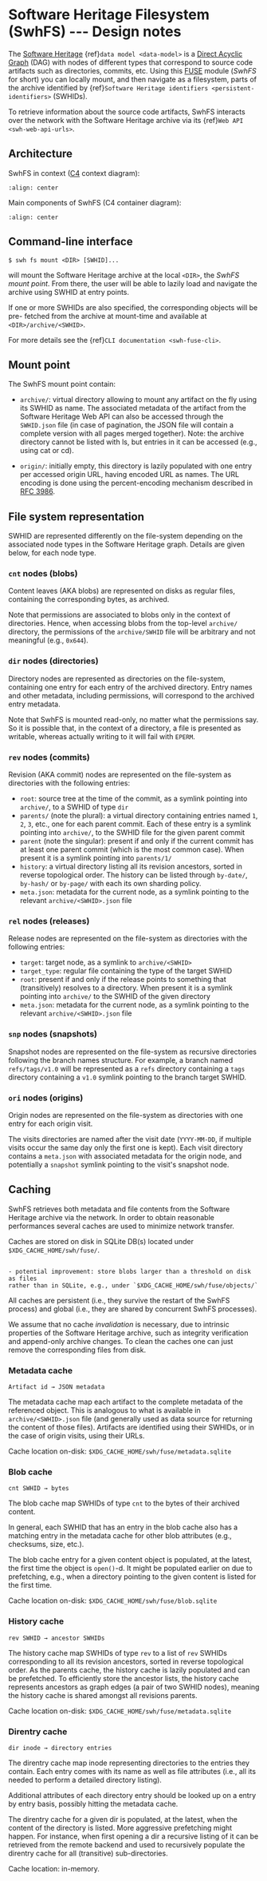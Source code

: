 # Software Heritage Filesystem (SwhFS) --- Design notes

The [Software Heritage](https://www.softwareheritage.org/)
{ref}`data model <data-model>` is
a [Direct Acyclic Graph](https://en.wikipedia.org/wiki/Directed_acyclic_graph)
(DAG) with nodes of different types that correspond to source code artifacts
such as directories, commits, etc. Using
this [FUSE](https://en.wikipedia.org/wiki/Filesystem_in_Userspace) module
(*SwhFS* for short) you can locally mount, and then navigate as a
filesystem, parts of the archive identified by
{ref}`Software Heritage identifiers <persistent-identifiers>` (SWHIDs).

To retrieve information about the source code artifacts, SwhFS interacts over
the network with the Software Heritage archive via its
{ref}`Web API <swh-web-api-urls>`.


## Architecture

SwhFS in context ([C4](https://en.wikipedia.org/wiki/C4_model) context
diagram):

```{image} images/arch-context.svg
:align: center
```

Main components of SwhFS (C4 container diagram):

```{image} images/arch-container.svg
:align: center
```


## Command-line interface

    $ swh fs mount <DIR> [SWHID]...

will mount the Software Heritage archive at the local `<DIR>`, the *SwhFS mount
point*. From there, the user will be able to lazily load and navigate the
archive using SWHID at entry points.

If one or more SWHIDs are also specified, the corresponding objects will be pre-
fetched from the archive at mount-time and available at `<DIR>/archive/<SWHID>`.

For more details see the {ref}`CLI documentation <swh-fuse-cli>`.


## Mount point

The SwhFS mount point contain:

- `archive/`: virtual directory allowing to mount any artifact on the fly using
  its SWHID as name. The associated metadata of the artifact from the Software
  Heritage Web API can also be accessed through the `SWHID.json` file (in case
  of pagination, the JSON file will contain a complete version with all pages
  merged together). Note: the archive directory cannot be listed with ls, but
  entries in it can be accessed (e.g., using cat or cd).

- `origin/`: initially empty, this directory is lazily populated with one entry
  per accessed origin URL, having encoded URL as names. The URL encoding is done
  using the percent-encoding mechanism described in
  [RFC 3986](https://tools.ietf.org/html/rfc3986.html).


## File system representation

SWHID are represented differently on the file-system depending on the associated
node types in the Software Heritage graph. Details are given below, for each
node type.


### `cnt` nodes (blobs)

Content leaves (AKA blobs) are represented on disks as regular files, containing
the corresponding bytes, as archived.

Note that permissions are associated to blobs only in the context of
directories. Hence, when accessing blobs from the top-level `archive/`
directory, the permissions of the `archive/SWHID` file will be arbitrary and not
meaningful (e.g., `0x644`).


### `dir` nodes (directories)

Directory nodes are represented as directories on the file-system, containing
one entry for each entry of the archived directory. Entry names and other
metadata, including permissions, will correspond to the archived entry metadata.

Note that SwhFS is mounted read-only, no matter what the permissions say. So it
is possible that, in the context of a directory, a file is presented as
writable, whereas actually writing to it will fail with `EPERM`.


### `rev` nodes (commits)

Revision (AKA commit) nodes are represented on the file-system as directories
with the following entries:

- `root`: source tree at the time of the commit, as a symlink pointing into
  `archive/`, to a SWHID of type `dir`
- `parents/` (note the plural): a virtual directory containing entries named
  `1`, `2`, `3`, etc., one for each parent commit. Each of these entry is a
  symlink pointing into `archive/`, to the SWHID file for the given parent
  commit
- `parent` (note the singular): present if and only if the current commit has at
  least one parent commit (which is the most common case). When present it is a
  symlink pointing into `parents/1/`
- `history`: a virtual directory listing all its revision ancestors, sorted in
  reverse topological order. The history can be listed through `by-date/`,
  `by-hash/` or `by-page/` with each its own sharding policy.
- `meta.json`: metadata for the current node, as a symlink pointing to the
  relevant `archive/<SWHID>.json` file


### `rel` nodes (releases)

Release nodes are represented on the file-system as directories with the
following entries:

- `target`: target node, as a symlink to `archive/<SWHID>`
- `target_type`: regular file containing the type of the target SWHID
- `root`: present if and only if the release points to something that
  (transitively) resolves to a directory. When present it is a symlink pointing
  into `archive/` to the SWHID of the given directory
- `meta.json`: metadata for the current node, as a symlink pointing to the
  relevant `archive/<SWHID>.json` file


### `snp` nodes (snapshots)

Snapshot nodes are represented on the file-system as recursive directories
following the branch names structure. For example, a branch named
``refs/tags/v1.0`` will be represented as a ``refs`` directory containing a
``tags`` directory containing a ``v1.0`` symlink pointing to the branch
target SWHID.


### `ori` nodes (origins)

Origin nodes are represented on the file-system as directories with one entry
for each origin visit.

The visits directories are named after the visit date (`YYYY-MM-DD`, if multiple
visits occur the same day only the first one is kept).  Each visit directory
contains a `meta.json` with associated metadata for the origin node, and
potentially a `snapshot` symlink pointing to the visit's snapshot node.


## Caching

SwhFS retrieves both metadata and file contents from the Software Heritage
archive via the network. In order to obtain reasonable performances several
caches are used to minimize network transfer.

Caches are stored on disk in SQLite DB(s) located under
`$XDG_CACHE_HOME/swh/fuse/`.

```{todo}

- potential improvement: store blobs larger than a threshold on disk as files
rather than in SQLite, e.g., under `$XDG_CACHE_HOME/swh/fuse/objects/`

```

All caches are persistent (i.e., they survive the restart of the SwhFS process)
and global (i.e., they are shared by concurrent SwhFS processes).

We assume that no cache *invalidation* is necessary, due to intrinsic properties
of the Software Heritage archive, such as integrity verification and append-only
archive changes. To clean the caches one can just remove the corresponding files
from disk.


### Metadata cache

    Artifact id → JSON metadata

The metadata cache map each artifact to the complete metadata of the referenced
object. This is analogous to what is available in `archive/<SWHID>.json` file (and
generally used as data source for returning the content of those files).
Artifacts are identified using their SWHIDs, or in the case of origin visits,
using their URLs.

Cache location on-disk: `$XDG_CACHE_HOME/swh/fuse/metadata.sqlite`


### Blob cache

    cnt SWHID → bytes

The blob cache map SWHIDs of type `cnt` to the bytes of their archived content.

In general, each SWHID that has an entry in the blob cache also has a matching
entry in the metadata cache for other blob attributes (e.g., checksums, size,
etc.).

The blob cache entry for a given content object is populated, at the latest, the
first time the object is `open()`-d. It might be populated earlier on due to
prefetching, e.g., when a directory pointing to the given content is listed for
the first time.

Cache location on-disk: `$XDG_CACHE_HOME/swh/fuse/blob.sqlite`


### History cache

    rev SWHID → ancestor SWHIDs

The history cache map SWHIDs of type `rev` to a list of `rev` SWHIDs
corresponding to all its revision ancestors, sorted in reverse topological
order. As the parents cache, the history cache is lazily populated and can be
prefetched. To efficiently store the ancestor lists, the history cache
represents ancestors as graph edges (a pair of two SWHID nodes), meaning the
history cache is shared amongst all revisions parents.

Cache location on-disk: `$XDG_CACHE_HOME/swh/fuse/metadata.sqlite`


### Direntry cache

    dir inode → directory entries

The direntry cache map inode representing directories to the entries they
contain. Each entry comes with its name as well as file attributes (i.e., all
its needed to perform a detailed directory listing).

Additional attributes of each directory entry should be looked up on a entry by
entry basis, possibly hitting the metadata cache.

The direntry cache for a given dir is populated, at the latest, when the content
of the directory is listed. More aggressive prefetching might happen. For
instance, when first opening a dir a recursive listing of it can be retrieved
from the remote backend and used to recursively populate the direntry cache for
all (transitive) sub-directories.

Cache location: in-memory.
